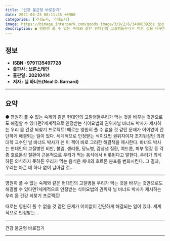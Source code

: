 ```yaml
---
title: "건강 불균형 바로잡기"
date: 2021-04-23 00:11:45 +0900
categories: [국내도서, 국내도서]
image: https://bimage.interpark.com/goods_image/3/9/2/6/348883926s.jpg
description: ● 영원히 풀 수 없는 숙제와 같은 현대인의 고질병들우리가 먹는 것을 바꾸는 것만으로도 해결할 수 있다면?세계적으로 인정받는 식이요법의 권위자닐 바너드 박사가 제시하는 우리 몸 건강 되찾기 프로젝트! 때로는 영원히 풀 수 없을 것 같던 문제가 어이없이 간단하게 해결되는 일이 있다. 세
---
```


## **정보**

- **ISBN : 9791135497728**
- **출판사 : 브론스테인**
- **출판일 : 20210414**
- **저자 : 닐 바너드(Neal D. Barnard)**

------



## **요약**

●  영원히 풀 수 없는 숙제와 같은 현대인의 고질병들우리가 먹는 것을 바꾸는 것만으로도 해결할 수 있다면?세계적으로 인정받는 식이요법의 권위자닐 바너드 박사가 제시하는 우리 몸 건강 되찾기 프로젝트! 때로는 영원히 풀 수 없을 것 같던 문제가 어이없이 간단하게 해결되는 일이 있다. 세계적으로 인정받는 식이요법 권위자이자 조지워싱턴 의과대학 교수인 닐 바너드 박사가 쓴 이 책이 바로 그러한 해결책을 제시한다. 바너드 박사는 현대인의 고질병인 비만, 불임, 생리통, 당뇨병, 갑상샘 질환, 여드름, 피부 열감 등 각종 호르몬성 질환이 근본적으로 우리가 먹는 음식에서 비롯된다고 말한다. 우리가 의식하든 의식하지 못하든 우리가 먹는 음식은 체내의 호르몬 분포를 변화시킨다. 그 결과, 우리는 아픈 데 하나 없이 날아갈 것...

------

영원히 풀 수 없는 숙제와 같은 현대인의 고질병들
우리가 먹는 것을 바꾸는 것만으로도 해결할 수 있다면?세계적으로 인정받는 식이요법의 권위자
닐 바너드 박사가 제시하는 우리 몸 건강 되찾기 프로젝트!

때로는 영원히 풀 수 없을 것 같던 문제가 어이없이 간단하게 해결되는 일이 있다. 세계적으로 인정받는... 

------


건강 불균형 바로잡기 

------


